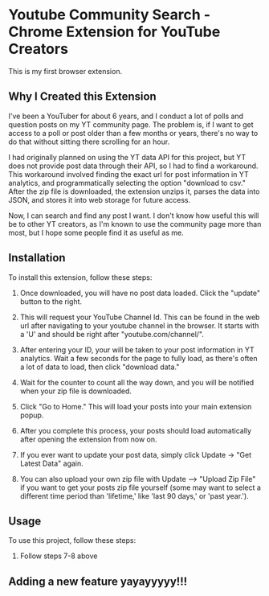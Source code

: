 # Youtube Community Search - Chrome Extension for YouTube Creators

This is my first browser extension. 

## Why I Created this Extension

I've been a YouTuber for about 6 years, and I conduct a lot of polls and question posts on my YT community page. The problem is, if I want to get access to a poll or post older than a few months or years, there's no way to do that without sitting there scrolling for an hour.

I had originally planned on using the YT data API for this project, but YT does not provide post data through their API, so I had to find a workaround. This workaround involved finding the exact url for post information in YT analytics, and programmatically selecting the option "download to csv." After the zip file is downloaded, the extension unzips it, parses the data into JSON, and stores it into web storage for future access.

Now, I can search and find any post I want. I don't know how useful this will be to other YT creators, as I'm known to use the community page more than most, but I hope some people find it as useful as me.

## Installation

To install this extension, follow these steps:

1. Once downloaded, you will have no post data loaded. Click the "update" button to the right.

2. This will request your YouTube Channel Id. This can be found in the web url after navigating to your youtube channel in the browser. It starts with a 'U' and should be right after "youtube.com/channel/".

3. After entering your ID, your will be taken to your post information in YT analytics. Wait a few seconds for the page to fully load, as there's often a lot of data to load, then click "download data."

4. Wait for the counter to count all the way down, and you will be notified when your zip file is downloaded.

5. Click "Go to Home." This will load your posts into your main extension popup.

6. After you complete this process, your posts should load automatically after opening the extension from now on.

7. If you ever want to update your post data, simply click Update -> "Get Latest Data" again. 

8. You can also upload your own zip file with Update --> "Upload Zip File" if you want to get your posts zip file yourself (some may want to select a different time period than 'lifetime,' like 'last 90 days,' or 'past year.').

## Usage

To use this project, follow these steps:

1. Follow steps 7-8 above

## Adding a new feature yayayyyyy!!!

